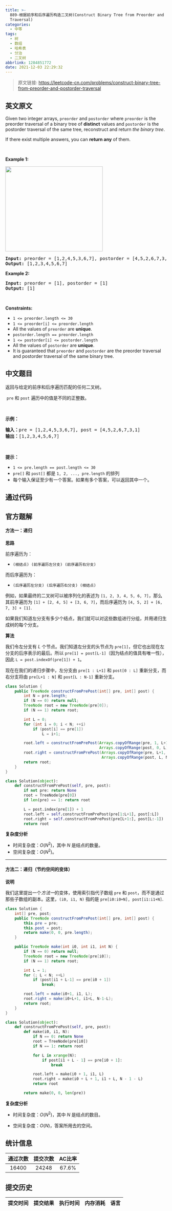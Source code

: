 ```yaml
---
title: >-
  889-根据前序和后序遍历构造二叉树(Construct Binary Tree from Preorder and Postorder
  Traversal)
categories:
  - 中等
tags:
  - 树
  - 数组
  - 哈希表
  - 分治
  - 二叉树
abbrlink: 1284851772
date: 2021-12-03 22:29:32
---
```


> 原文链接: https://leetcode-cn.com/problems/construct-binary-tree-from-preorder-and-postorder-traversal


## 英文原文
<div><p>Given two integer arrays, <code>preorder</code> and <code>postorder</code> where <code>preorder</code> is the preorder traversal of a binary tree of <strong>distinct</strong> values and <code>postorder</code> is the postorder traversal of the same tree, reconstruct and return <em>the binary tree</em>.</p>

<p>If there exist multiple answers, you can <strong>return any</strong> of them.</p>

<p>&nbsp;</p>
<p><strong>Example 1:</strong></p>
<img alt="" src="https://assets.leetcode.com/uploads/2021/07/24/lc-prepost.jpg" style="width: 304px; height: 265px;" />
<pre>
<strong>Input:</strong> preorder = [1,2,4,5,3,6,7], postorder = [4,5,2,6,7,3,1]
<strong>Output:</strong> [1,2,3,4,5,6,7]
</pre>

<p><strong>Example 2:</strong></p>

<pre>
<strong>Input:</strong> preorder = [1], postorder = [1]
<strong>Output:</strong> [1]
</pre>

<p>&nbsp;</p>
<p><strong>Constraints:</strong></p>

<ul>
	<li><code>1 &lt;= preorder.length &lt;= 30</code></li>
	<li><code>1 &lt;= preorder[i] &lt;= preorder.length</code></li>
	<li>All the values of <code>preorder</code> are <strong>unique</strong>.</li>
	<li><code>postorder.length == preorder.length</code></li>
	<li><code>1 &lt;= postorder[i] &lt;= postorder.length</code></li>
	<li>All the values of <code>postorder</code> are <strong>unique</strong>.</li>
	<li>It is guaranteed that <code>preorder</code> and <code>postorder</code> are the preorder traversal and postorder traversal of the same binary tree.</li>
</ul>
</div>

## 中文题目
<div><p>返回与给定的前序和后序遍历匹配的任何二叉树。</p>

<p>&nbsp;<code>pre</code>&nbsp;和&nbsp;<code>post</code>&nbsp;遍历中的值是不同的正整数。</p>

<p>&nbsp;</p>

<p><strong>示例：</strong></p>

<pre><strong>输入：</strong>pre = [1,2,4,5,3,6,7], post = [4,5,2,6,7,3,1]
<strong>输出：</strong>[1,2,3,4,5,6,7]
</pre>

<p>&nbsp;</p>

<p><strong>提示：</strong></p>

<ul>
	<li><code>1 &lt;= pre.length == post.length &lt;= 30</code></li>
	<li><code>pre[]</code>&nbsp;和&nbsp;<code>post[]</code>&nbsp;都是&nbsp;<code>1, 2, ..., pre.length</code>&nbsp;的排列</li>
	<li>每个输入保证至少有一个答案。如果有多个答案，可以返回其中一个。</li>
</ul>
</div>

## 通过代码
<RecoDemo>
</RecoDemo>


## 官方题解
#### 方法一：递归

**思路**

前序遍历为：

* `(根结点) (前序遍历左分支) (前序遍历右分支)`

而后序遍历为：

* `(后序遍历左分支) (后序遍历右分支) (根结点)`

例如，如果最终的二叉树可以被序列化的表述为 `[1, 2, 3, 4, 5, 6, 7]`，那么其前序遍历为 `[1] + [2, 4, 5] + [3, 6, 7]`，而后序遍历为 `[4, 5, 2] + [6, 7, 3] + [1]`.

如果我们知道左分支有多少个结点，我们就可以对这些数组进行分组，并用递归生成树的每个分支。

**算法**

我们令左分支有 $L$ 个节点。我们知道左分支的头节点为 `pre[1]`，但它也出现在左分支的后序表示的最后。所以 `pre[1] = post[L-1]`（因为结点的值具有唯一性），因此 `L = post.indexOf(pre[1]) + 1`。

现在在我们的递归步骤中，左分支由 `pre[1 : L+1]` 和 `post[0 : L]` 重新分支，而右分支将由 `pre[L+1 : N]` 和 `post[L : N-1]` 重新分支。

```java [FhBbdzey-Java]
class Solution {
    public TreeNode constructFromPrePost(int[] pre, int[] post) {
        int N = pre.length;
        if (N == 0) return null;
        TreeNode root = new TreeNode(pre[0]);
        if (N == 1) return root;

        int L = 0;
        for (int i = 0; i < N; ++i)
            if (post[i] == pre[1])
                L = i+1;

        root.left = constructFromPrePost(Arrays.copyOfRange(pre, 1, L+1),
                                         Arrays.copyOfRange(post, 0, L));
        root.right = constructFromPrePost(Arrays.copyOfRange(pre, L+1, N),
                                          Arrays.copyOfRange(post, L, N-1));
        return root;
    }
}
```
```python [FhBbdzey-Python]
class Solution(object):
    def constructFromPrePost(self, pre, post):
        if not pre: return None
        root = TreeNode(pre[0])
        if len(pre) == 1: return root

        L = post.index(pre[1]) + 1
        root.left = self.constructFromPrePost(pre[1:L+1], post[:L])
        root.right = self.constructFromPrePost(pre[L+1:], post[L:-1])
        return root
```


**复杂度分析**

* 时间复杂度：$O(N^2)$，其中 $N$ 是结点的数量。
* 空间复杂度：$O(N^2)$。






---
#### 方法二：递归（节约空间的变体）

**说明**

我们这里提出一个*方法一*的变体，使用索引指代子数组 `pre` 和 `post`，而不是通过那些子数组的副本。这里，`(i0, i1, N)` 指的是 `pre[i0:i0+N], post[i1:i1+N]`.

```java [fsN6ns47-Java]
class Solution {
    int[] pre, post;
    public TreeNode constructFromPrePost(int[] pre, int[] post) {
        this.pre = pre;
        this.post = post;
        return make(0, 0, pre.length);
    }

    public TreeNode make(int i0, int i1, int N) {
        if (N == 0) return null;
        TreeNode root = new TreeNode(pre[i0]);
        if (N == 1) return root;

        int L = 1;
        for (; L < N; ++L)
            if (post[i1 + L-1] == pre[i0 + 1])
                break;

        root.left = make(i0+1, i1, L);
        root.right = make(i0+L+1, i1+L, N-1-L);
        return root;
    }
}
```
```python [fsN6ns47-Python]
class Solution(object):
    def constructFromPrePost(self, pre, post):
        def make(i0, i1, N):
            if N == 0: return None
            root = TreeNode(pre[i0])
            if N == 1: return root

            for L in xrange(N):
                if post[i1 + L - 1] == pre[i0 + 1]:
                    break

            root.left = make(i0 + 1, i1, L)
            root.right = make(i0 + L + 1, i1 + L, N - 1 - L)
            return root

        return make(0, 0, len(pre))
```


**复杂度分析**

* 时间复杂度：$O(N^2)$，其中 $N$ 是结点的数目。

* 空间复杂度：$O(N)$，答案所用去的空间。

## 统计信息
| 通过次数 | 提交次数 | AC比率 |
| :------: | :------: | :------: |
|    16400    |    24248    |   67.6%   |

## 提交历史
| 提交时间 | 提交结果 | 执行时间 |  内存消耗  | 语言 |
| :------: | :------: | :------: | :--------: | :--------: |
